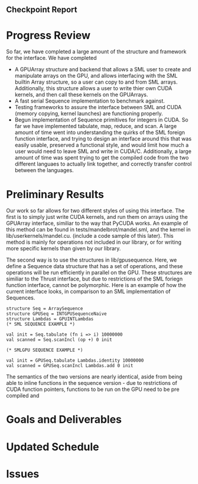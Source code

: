 ## Checkpoint Report

# Progress Review
So far, we have completed a large amount of the structure and framework for the interface. We have completed
* A GPUArray structure and backend that allows a SML user to create and manipulate arrays on the GPU, and allows 
  interfacing with the SML builtin Array structure, so a user can copy to and from SML arrays. Additionally, this
  structure allows a user to write thier own CUDA kernels, and then call these kernels on the GPUArrays. 
* A fast serial Sequence implementation to benchmark against. 
* Testing frameworks to assure the interface between SML and CUDA (memory copying, kernel launches) are functioning properly. 
* Begun implementation of Sequence primitives for integers in CUDA. So far we have implemented tabulate, map, reduce, and scan. 
A large amount of time went into understanding the quirks of the SML foreign function interface, and trying to design 
an interface around this that was easily usable, preserved a functional style, and would limit how much a user would 
need to leave SML and write in CUDA/C. Additionally, a large amount of time was spent trying to get the compiled code 
from the two different languaes to actually link together, and correctly transfer control between the languages. 

# Preliminary Results
Our work so far allows for two different styles of using this interface. The first is to simply just write 
CUDA kernels, and run them on arrays using the GPUArray interface, similiar to the way that PyCUDA works. 
An example of this method can be found in tests/mandelbrot/mandel.sml, and the kernel in lib/userkernels/mandel.cu. 
(include a code sample of this later). This method is mainly for operations not included in our library, or
for writing more specific kernels than given by our library. 

The second way is to use the structures in lib/gpusequence. Here, we define a Sequence data structure that has a 
set of operations, and these operations will be run efficiently in parallel on the GPU. These structures are similiar
to the Thrust interface, but due to restrictions of the SML foriegn function interface, cannot be polymorphic. Here 
is an example of how the current interface looks, in comparison to an SML implementation of Sequences. 

~~~~
structure Seq = ArraySequence
structure GPUSeq = INTGPUSequenceNaive
structure Lambdas = GPUINTLambdas
(* SML SEQUENCE EXAMPLE *)

val init = Seq.tabulate (fn i => i) 10000000
val scanned = Seq.scanIncl (op +) 0 init

(* SMLGPU SEQUENCE EXAMPLE *)

val init = GPUSeq.tabulate Lambdas.identity 10000000
val scanned = GPUSeq.scanIncl Lambdas.add 0 init

~~~~
The semantics of the two versions are nearly identical, aside from being able to inline functions in the sequence version - 
due to restrictions of CUDA function pointers, functions to be run on the GPU need to be pre compiled and 

# Goals and Deliverables



# Updated Schedule

# Issues
